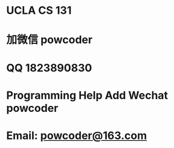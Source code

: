 # UCLA CS 131 
# 加微信 powcoder

# QQ 1823890830

# Programming Help Add Wechat powcoder

# Email: powcoder@163.com

